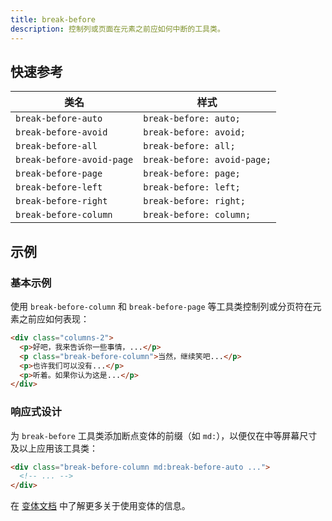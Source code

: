 ```yaml
---
title: break-before
description: 控制列或页面在元素之前应如何中断的工具类。
---
```


## 快速参考

| 类名                 | 样式                    |
| -------------------- | ----------------------- |
| `break-before-auto`    | `break-before: auto;`    |
| `break-before-avoid`   | `break-before: avoid;`   |
| `break-before-all`     | `break-before: all;`     |
| `break-before-avoid-page` | `break-before: avoid-page;` |
| `break-before-page`    | `break-before: page;`    |
| `break-before-left`    | `break-before: left;`    |
| `break-before-right`   | `break-before: right;`   |
| `break-before-column`  | `break-before: column;`  |

## 示例

### 基本示例

使用 `break-before-column` 和 `break-before-page` 等工具类控制列或分页符在元素之前应如何表现：

```html
<div class="columns-2">
  <p>好吧，我来告诉你一些事情，...</p>
  <p class="break-before-column">当然，继续笑吧...</p>
  <p>也许我们可以没有...</p>
  <p>听着。如果你认为这是...</p>
</div>
```

### 响应式设计

为 `break-before` 工具类添加断点变体的前缀（如 `md:`），以便仅在中等屏幕尺寸及以上应用该工具类：

```html
<div class="break-before-column md:break-before-auto ...">
  <!-- ... -->
</div>
```

在 [变体文档](https://tailwindcss.com/docs/responsive-design) 中了解更多关于使用变体的信息。
